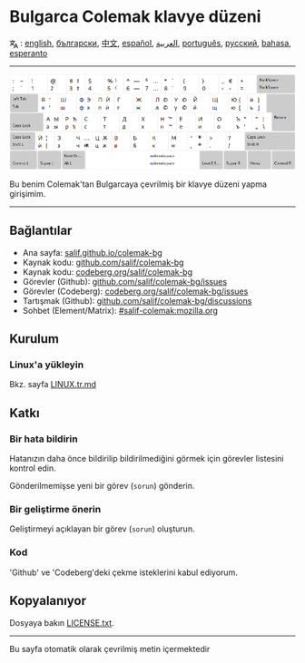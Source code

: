 # Bulgarca Colemak klavye düzeni

<span><svg xmlns="http://www.w3.org/2000/svg" width="15" height="15" fill="none"
style="vertical-align: sub;" viewBox="0 0 24 24" stroke="currentColor"
stroke-width="2" stroke-linecap="round" stroke-linejoin="round"><path
class="st0" d="M2,16c0.1,0,8-5,9-7c0.6-1.3,1-5,1-5h3H1h7V1" /><line
class="st0" x1="4" y1="8" x2="12" y2="16" /><polygon class="st0"
points="15,19 21,19 23,23 18,11 13,23 " /></svg> : [english](README.md), [български](README.bg.md), [中文](README.zh-CN.md), [español](README.es.md), [العربية](README.ar.md), [português](README.pt.md), [русский](README.ru.md), [bahasa](README.id.md), [esperanto](README.eo.md)</span>

---

![Bulgar Colemak'ı önizleyin](./media/preview.png)

Bu benim Colemak'tan Bulgarcaya çevrilmiş bir klavye düzeni yapma girişimim.

---

## Bağlantılar

* Ana sayfa: [salif.github.io/colemak-bg](https://salif.github.io/colemak-bg/)
* Kaynak kodu: [github.com/salif/colemak-bg](https://github.com/salif/colemak-bg)
* Kaynak kodu: [codeberg.org/salif/colemak-bg](https://codeberg.org/salif/colemak-bg)
* Görevler \(Github\): [github.com/salif/colemak-bg/issues](https://github.com/salif/colemak-bg/issues)
* Görevler \(Codeberg\): [codeberg.org/salif/colemak-bg/issues](https://codeberg.org/salif/colemak-bg/issues)
* Tartışmak \(Github\): [github.com/salif/colemak-bg/discussions](https://github.com/salif/colemak-bg/discussions)
* Sohbet \(Element/Matrix\): [#salif-colemak:mozilla.org](https://matrix.to/#/#salif-colemak:mozilla.org)

## Kurulum

### Linux'a yükleyin

Bkz. sayfa [LINUX.tr.md](./LINUX.tr.md)

## Katkı

### Bir hata bildirin

Hatanızın daha önce bildirilip bildirilmediğini görmek için görevler listesini kontrol edin.

Gönderilmemişse yeni bir görev \(`sorun`\) gönderin.

### Bir geliştirme önerin

Geliştirmeyi açıklayan bir görev \(`sorun`\) oluşturun.

### Kod

'Github' ve 'Codeberg'deki çekme isteklerini kabul ediyorum.

## Kopyalanıyor

Dosyaya bakın [LICENSE.txt](./LICENSE.txt).

---

Bu sayfa otomatik olarak çevrilmiş metin içermektedir
